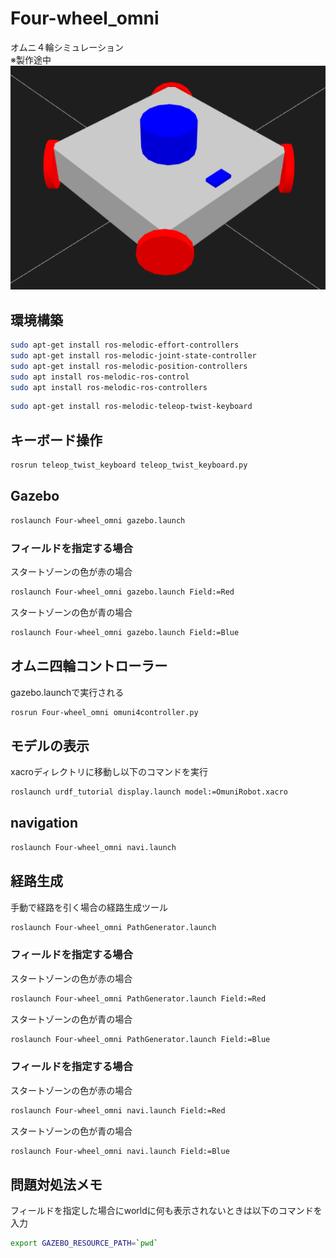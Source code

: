 # Four-wheel_omni
オムニ４輪シミュレーション\
※製作途中\
![robotmodel](/image/robotmodel.png)
## 環境構築
```bash
sudo apt-get install ros-melodic-effort-controllers
sudo apt-get install ros-melodic-joint-state-controller
sudo apt-get install ros-melodic-position-controllers
sudo apt install ros-melodic-ros-control
sudo apt install ros-melodic-ros-controllers
```
```bash
sudo apt-get install ros-melodic-teleop-twist-keyboard
```
## キーボード操作
```bash
rosrun teleop_twist_keyboard teleop_twist_keyboard.py
```
## Gazebo
```bash
roslaunch Four-wheel_omni gazebo.launch
```
### フィールドを指定する場合
スタートゾーンの色が赤の場合
```bash
roslaunch Four-wheel_omni gazebo.launch Field:=Red
```
スタートゾーンの色が青の場合
```bash
roslaunch Four-wheel_omni gazebo.launch Field:=Blue
```
## オムニ四輪コントローラー
gazebo.launchで実行される
```bash
rosrun Four-wheel_omni omuni4controller.py
```
## モデルの表示
xacroディレクトリに移動し以下のコマンドを実行
```bash
roslaunch urdf_tutorial display.launch model:=OmuniRobot.xacro
```
## navigation
```bash
roslaunch Four-wheel_omni navi.launch
```
## 経路生成
手動で経路を引く場合の経路生成ツール
```bash
roslaunch Four-wheel_omni PathGenerator.launch
```
### フィールドを指定する場合
スタートゾーンの色が赤の場合
```bash
roslaunch Four-wheel_omni PathGenerator.launch Field:=Red
```
スタートゾーンの色が青の場合
```bash
roslaunch Four-wheel_omni PathGenerator.launch Field:=Blue
```
### フィールドを指定する場合
スタートゾーンの色が赤の場合
```bash
roslaunch Four-wheel_omni navi.launch Field:=Red
```
スタートゾーンの色が青の場合
```bash
roslaunch Four-wheel_omni navi.launch Field:=Blue
```
## 問題対処法メモ
フィールドを指定した場合にworldに何も表示されないときは以下のコマンドを入力
```bash
export GAZEBO_RESOURCE_PATH=`pwd`
```